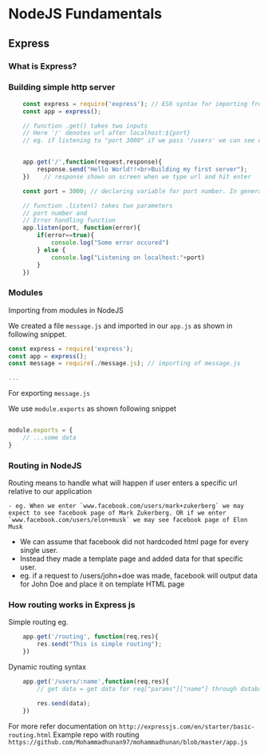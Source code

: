 # **NodeJS Fundamentals**

## Express

### What is Express?


### Building simple http server

```javascript
    const express = require('express'); // ES6 syntax for importing from node_modules
    const app = express();

    // function .get() takes two inputs
    // Here '/' denotes url after localhost:${port}
    // eg. if listening to "port 3000" if we pass '/users' we can see output on url - localhost:3000/users 


    app.get('/',function(request,response){
        response.send("Hello World!!<br>Building my first server");
    })    // response shown on screen when we type url and hit enter

    const port = 3000; // declaring variable for port number. In general we should use ports between 3000 - 9000 range.

    // function .listen() takes two parameters
    // port number and
    // Error handling function
    app.listen(port, function(error){
        if(error==true){
            console.log("Some error occured")
        } else {
            console.log("Listening on localhost:"+port)
        }
    })
```

### Modules

Importing from modules in NodeJS

We created a file `message.js` and imported in our `app.js` as shown in following snippet.

```javascript
const express = require('express');
const app = express();
const message = require(./message.js); // importing of message.js

...

```

For exporting `message.js`

We use `module.exports` as shown following snippet

```javascript

module.exports = {
    // ...some data
}
```

### Routing in NodeJS

Routing means to handle what will happen if user enters a specific url relative to our application

    - eg. When we enter `www.facebook.com/users/mark+zukerberg` we may expect to see facebook page of Mark Zukerberg. OR if we enter `www.facebook.com/users/elon+musk` we may see facebook page of Elon Musk

- We can assume that facebook did not hardcoded html page for every single user.
- Instead they made a template page and added data for that specific user.
- eg. if a request to /users/john+doe was made, facebook will output data for John Doe and place it on template HTML page

### How routing works in Express js
 Simple routing eg.

```javascript
    app.get('/routing', function(req,res){
        res.send("This is simple routing");
    })
```

Dynamic routing syntax
```javascript
    app.get('/users/:name',function(req,res){
        // get data = get data for req["params"]["name"] through database

        res.send(data);
    })
```

For more refer documentation on `http://expressjs.com/en/starter/basic-routing.html`
Example repo with routing `https://github.com/Mohammadhunan97/mohammadhunan/blob/master/app.js`